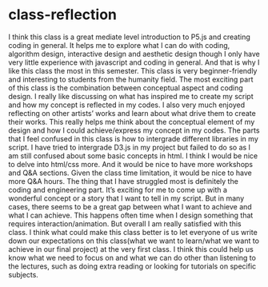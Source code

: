# class-reflection

I think this class is a great mediate level introduction to P5.js and creating coding in general. It helps me to explore what I can do with coding, algorithm design, interactive design and aesthetic design though I only have very little experience with javascript and coding in general. And that is why I like this class the most in this semester. This class is very beginner-friendly and interesting to students from the humanity field. 
The most exciting part of this class is the combination between conceptual aspect and coding design. I really like discussing on what has inspired me to create my script and how my concept is reflected in my codes. I also very much enjoyed reflecting on other artists’ works and learn about what drive them to create their works. This really helps me think about the conceptual element of my design and how I could achieve/express my concept in my codes. 
The parts that I feel confused in this class is how to intergrade different libraries in my script. I have tried to intergrade D3.js in my project but failed to do so as I am still confused about some basic concepts in html. I think I would be nice to delve into html/css more. And it would be nice to have more workshops and Q&A sections. Given the class time limitation, it would be nice to have more Q&A hours. 
The thing that I have struggled most is definitely the coding and engineering part. It’s exciting for me to come up with a wonderful concept or a story that I want to tell in my script. But in many cases, there seems to be a great gap between what I want to achieve and what I can achieve. This happens often time when I design something that requires interaction/animation. But overall I am really satisfied with this class. I think what could make this class better is to let everyone of us write down our expectations on this class(what we want to learn/what we want to achieve in our final project) at the very first class. I think this could help us know what we need to focus on and what we can do other than listening to the lectures, such as doing extra reading or looking for tutorials on specific subjects.
